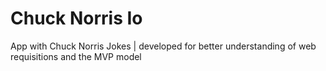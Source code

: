 # Chuck Norris Io
App with Chuck Norris Jokes | developed for better understanding of web requisitions and the MVP model
